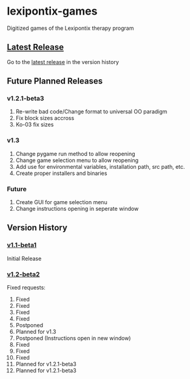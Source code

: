 # lexipontix-games
Digitized games of the Lexipontix therapy program

## [Latest Release](#v12-beta2)
Go to the [latest release](#v12-beta2) in the version history

## Future Planned Releases
### v1.2.1-beta3
1. Re-write bad code/Change format to universal OO paradigm
2. Fix block sizes accross
3. Ko-03 fix sizes
### v1.3
1. Change pygame run method to allow reopening
2. Change game selection menu to allow reopening
3. Add use for environmental variables, installation path, src path, etc.
4. Create proper installers and binaries
### Future
1. Create GUI for game selection menu
2. Change instructions opening in seperate window

## Version History
### [v1.1-beta1](https://github.com/frank20a/lexipontix-games/releases/tag/v1.1-beta.1)
Initial Release
### [v1.2-beta2](https://github.com/frank20a/lexipontix-games/releases/tag/v1.2-beta.2)
Fixed requests:
1. Fixed
2. Fixed
3. Fixed
4. Fixed
5. Postponed
6. Planned for v1.3
7. Postponed (Instructions open in new window)
8. Fixed
9. Fixed
10. Fixed
11. Planned for v1.2.1-beta3
12. Planned for v1.2.1-beta3
